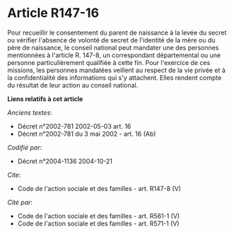 # Article R147-16

Pour recueillir le consentement du parent de naissance à la levée du secret ou vérifier l'absence de volonté de secret de
l'identité de la mère ou du père de naissance, le conseil national peut mandater une des personnes mentionnées à l'article R.
147-8, un correspondant départemental ou une personne particulièrement qualifiée à cette fin. Pour l'exercice de ces
missions, les personnes mandatées veillent au respect de la vie privée et à la confidentialité des informations qui s'y
attachent. Elles rendent compte du résultat de leur action au conseil national.

**Liens relatifs à cet article**

_Anciens textes_:

  - Décret n°2002-781 2002-05-03 art. 16
  - Décret n°2002-781 du 3 mai 2002 - art. 16 (Ab)

_Codifié par_:

  - Décret n°2004-1136 2004-10-21

_Cite_:

  - Code de l'action sociale et des familles - art. R147-8 (V)

_Cité par_:

  - Code de l'action sociale et des familles - art. R561-1 (V)
  - Code de l'action sociale et des familles - art. R571-1 (V)
